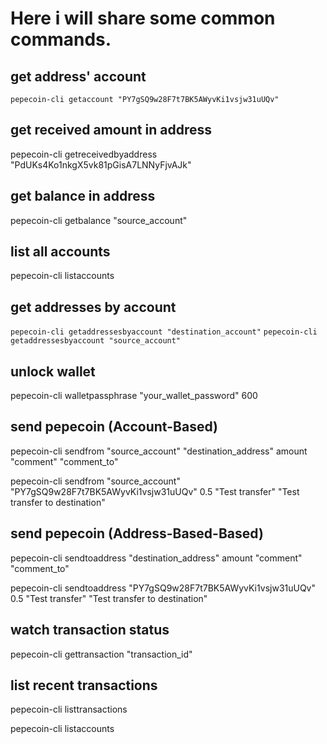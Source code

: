 # Here i will share some common commands. 

## get address' account 

``` pepecoin-cli getaccount "PY7gSQ9w28F7t7BK5AWyvKi1vsjw31uUQv" ```


## get received amount in address 

pepecoin-cli getreceivedbyaddress "PdUKs4Ko1nkgX5vk81pGisA7LNNyFjvAJk"

## get balance  in address 
pepecoin-cli getbalance "source_account"


## list all accounts 

pepecoin-cli listaccounts



## get addresses by account 

``` pepecoin-cli getaddressesbyaccount "destination_account" ```
``` pepecoin-cli getaddressesbyaccount "source_account" ```


## unlock wallet 

pepecoin-cli walletpassphrase "your_wallet_password" 600


## send pepecoin  (Account-Based)

pepecoin-cli sendfrom "source_account" "destination_address" amount "comment" "comment_to"

pepecoin-cli sendfrom "source_account" "PY7gSQ9w28F7t7BK5AWyvKi1vsjw31uUQv" 0.5 "Test transfer" "Test transfer to destination"


## send pepecoin  (Address-Based-Based)

pepecoin-cli sendtoaddress "destination_address" amount "comment" "comment_to"

pepecoin-cli sendtoaddress "PY7gSQ9w28F7t7BK5AWyvKi1vsjw31uUQv" 0.5 "Test transfer" "Test transfer to destination"


## watch transaction status 

pepecoin-cli gettransaction "transaction_id"

## list recent transactions 

pepecoin-cli listtransactions

<!-- ## Verify Address Ownership

pepecoin-cli getaddressinfo "PdUKs4Ko1nkgX5vk81pGisA7LNNyFjvAJk" -->









 pepecoin-cli listaccounts